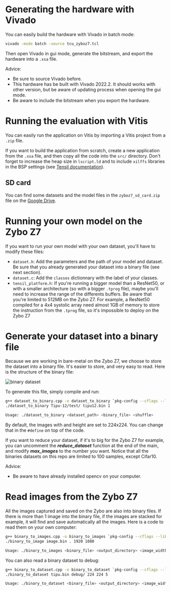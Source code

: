 # Generating the hardware with Vivado

You can easily build the hardware with Vivado in batch mode:

```bash
vivado -mode batch -source tcu_zyboz7.tcl
```

Then open Vivado in gui mode, generate the bitstream, and export the hardware into a `.xsa` file.

Advice:
- Be sure to source Vivado before.
- This hardware has be built with Vivado 2022.2. It should works with other version, but be aware of updating process when opening the gui mode.
- Be aware to include the bitstream when you export the hardware.

# Running the evaluation with Vitis

You can easily run the application on Vitis by importing a Vitis project from a `.zip` file.

If you want to build the application from scratch, create a new application from the `.xsa` file, and then copy all the code into the `src/` directory. Don't forget to increase the heap size in `lscript.ld` and to include `xilffs` libraries in the BSP settings (see [Tensil documentation](https://www.tensil.ai/docs/tutorials/resnet20-zcu104/#tensil-for-vitis-embedded-applications)).

## SD card
You can find some datasets and the model files in the `zyboz7_sd_card.zip` file on the [Google Drive](https://drive.google.com/drive/folders/1JQ3FcXKEAe1qrBGd0k1jK6t_yANFg63G?usp=sharing).

# Running your own model on the Zybo Z7

If you want to run your own model with your own dataset, you'll have to modify these files:
- `dataset.h`: Add the parameters and the path of your model and dataset. Be sure that you already generated your dataset into a binary file (see next section).
- `dataset.c`: Add the `classes` dictionnary with the label of your classes.
- `tensil_platform.h`: If you're running a bigger model than a ResNet50, or with a smaller architecture (so with a bigger `.tprog` file), maybe you'll need to increase the range of the differents buffers. Be aware that you're limited to 512MB on the Zybo Z7. For example, a ResNet50 compiled for a 4x4 systolic array need almost 1GB of memory to store the instruction from the `.tprog` file, so it's impossible to deploy on the Zybo Z7

# Generate your dataset into a binary file

Because we are working in bare-metal on the Zybo Z7, we choose to store the dataset into a binary file. It's easier to store, and very easy to read. Here is the structure of the binary file:

![binary dataset](binary_dataset.png)

To generate this file, simply compile and run:

```bash
g++ dataset_to_binary.cpp -o dataset_to_binary `pkg-config --cflags --libs opencv4`
./dataset_to_binary Tipu-12/test/ tipu12.bin 1
```
```bash
Usage: ./dataset_to_binary <dataset_path> <binary_file> <shuffle>
```

By default, the images with and height are set to 224x224. You can change that in the `#define` on top of the code.

If you want to reduce your dataset, if it's to big for the Zybo Z7 for example, you can uncomment the ***reduce_dataset*** function at the end of the main, and modify ***max_images*** to the number you want. Notice that all the binaries datasets on this repo are limited to 100 samples, except Cifar10.

Advice:
- Be aware to have already installed opencv on your computer.

# Read images from the Zybo Z7

All the images captured and saved on the Zybo are also into binary files. If there is more than 1 image into the binary file, if the images are stacked for example, it will find and save automatically all the images. Here is a code to read them on your own computer:

```bash
g++ binary_to_images.cpp -o binary_to_images `pkg-config --cflags --libs opencv4`
./binary_to_image image.bin . 1920 1080
```
```bash
Usage: ./binary_to_images <binary_file> <output_directory> <image_width> <image_height>
```

You can also read a binary dataset to debug:

```bash
g++ binary_to_dataset.cpp -o binary_to_dataset `pkg-config --cflags --libs opencv4`
./binary_to_dataset tipu.bin debug/ 224 224 5
```
```bash
Usage: ./binary_to_dataset <binary_file> <output_directory> <image_width> <image_height> <max_images>
